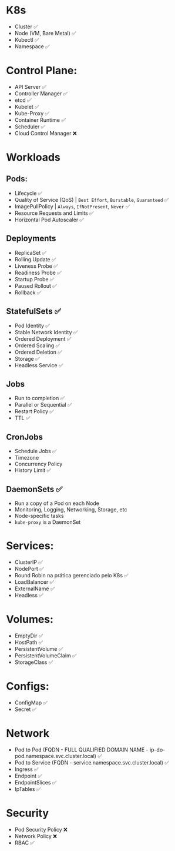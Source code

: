 # K8s
- Cluster ✅
- Node (VM, Bare Metal) ✅
- Kubectl ✅
- Namespace ✅

# Control Plane:
- API Server ✅
- Controller Manager ✅
- etcd ✅
- Kubelet ✅
- Kube-Proxy ✅
- Container Runtime ✅
- Scheduler ✅
- Cloud Control Manager ❌

# Workloads

## Pods:
- Lifecycle ✅
- Quality of Service (QoS) | `Best Effort`, `Burstable`, `Guaranteed` ✅
- ImagePullPolicy | `Always`, `IfNotPresent`, `Never` ✅
- Resource Requests and Limits ✅
- Horizontal Pod Autoscaler ✅

## Deployments
- ReplicaSet ✅
- Rolling Update ✅
- Liveness Probe ✅
- Readiness Probe ✅
- Startup Probe ✅
- Paused Rollout ✅
- Rollback ✅

## StatefulSets ✅
- Pod Identity ✅
- Stable Network Identity ✅
- Ordered Deployment ✅
- Ordered Scaling ✅
- Ordered Deletion ✅
- Storage ✅
- Headless Service ✅

## Jobs
- Run to completion ✅
- Parallel or Sequential ✅
- Restart Policy ✅
- TTL ✅

## CronJobs
- Schedule Jobs ✅
- Timezone
- Concurrency Policy
- History Limit ✅

## DaemonSets ✅
- Run a copy of a Pod on each Node
- Monitoring, Logging, Networking, Storage, etc
- Node-specific tasks
- `kube-proxy` is a DaemonSet

# Services:
- ClusterIP ✅
- NodePort ✅
- Round Robin na prática gerenciado pelo K8s ✅
- LoadBalancer ✅
- ExternalName ✅
- Headless ✅

# Volumes:
- EmptyDir ✅
- HostPath ✅
- PersistentVolume ✅
- PersistentVolumeClaim ✅
- StorageClass ✅

# Configs:
- ConfigMap ✅
- Secret ✅

# Network
- Pod to Pod (FQDN - FULL QUALIFIED DOMAIN NAME - ip-do-pod.namespace.svc.cluster.local) ✅
- Pod to Service (FQDN - service.namespace.svc.cluster.local) ✅
- Ingress ✅
- Endpoint ✅
- EndpointSlices ✅
- IpTables ✅

# Security
- Pod Security Policy ❌
- Network Policy ❌
- RBAC ✅
